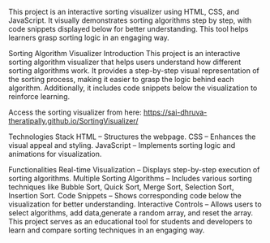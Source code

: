 This project is an interactive sorting visualizer using HTML, CSS, and JavaScript. It visually demonstrates sorting algorithms step by step, with code snippets displayed below for better understanding. This tool helps learners grasp sorting logic in an engaging way.

Sorting Algorithm Visualizer Introduction This project is an interactive sorting algorithm visualizer that helps users understand how different sorting algorithms work. It provides a step-by-step visual representation of the sorting process, making it easier to grasp the logic behind each algorithm. Additionally, it includes code snippets below the visualization to reinforce learning.

Access the sorting visualizer from here: https://sai-dhruva-theratipally.github.io/SortingVisualizer/

Technologies Stack HTML – Structures the webpage. CSS – Enhances the visual appeal and styling. JavaScript – Implements sorting logic and animations for visualization.

Functionalities Real-time Visualization – Displays step-by-step execution of sorting algorithms. Multiple Sorting Algorithms – Includes various sorting techniques like Bubble Sort, Quick Sort, Merge Sort, Selection Sort, Insertion Sort. Code Snippets – Shows corresponding code below the visualization for better understanding. Interactive Controls – Allows users to select algorithms, add data,generate a random array, and reset the array. This project serves as an educational tool for students and developers to learn and compare sorting techniques in an engaging way.
